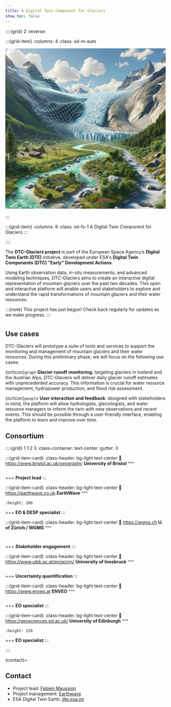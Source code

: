 ```yaml
---
title: A Digital Twin Component for Glaciers
show_toc: false
---
```


::::{grid} 2
:reverse:

:::{grid-item}
:columns: 4
:class: sd-m-auto

![DTC-Glaciers](img/dtcg_dalle.jpg)

:::

:::{grid-item}
:columns: 8
:class: sd-fs-1
A Digital Twin Component for Glaciers
:::

::::

The **DTC-Glaciers project** is part of the European Space Agency’s **Digital Twin Earth (DTE)** initiative, developed under ESA's **Digital Twin Components (DTC) "Early" Development Actions**.

Using Earth observation data, in-situ measurements, and advanced modeling techniques, DTC-Glaciers aims to create an interactive digital representation of mountain glaciers over the past two decades. This open and interactive platform will enable users and stakeholders to explore and understand the rapid transformations of mountain glaciers and their water resources.

:::{note}
This project has just begun! Check back regularly for updates as we make progress.
:::

# <h2>Use cases</h2>

DTC-Glaciers will prototype a suite of tools and services to support the monitoring and management of mountain glaciers and their water resources. During this preliminary phase, we will focus on the following use cases:

{octicon}`graph` **Glacier runoff monitoring**: targeting glaciers in Iceland and the Austrian Alps, DTC-Glaciers will deliver daily glacier runoff estimates with unprecedented accuracy. This information is crucial for water resource management, hydropower production, and flood risk assessment.

{octicon}`people` **User interaction and feedback**: designed with stakeholders in mind, the platform will allow hydrologists, glaciologists, and water resource managers to inform the twin with new observations and recent events. This should be possible through a user-friendly interface, enabling the platform to learn and improve over time.

## Consortium

::::{grid} 1 1 2 3
:class-container: text-center
:gutter: 3

:::{grid-item-card}
:class-header: bg-light text-center
:link: https://www.bristol.ac.uk/geography
**University of Bristol**
^^^
```{image} img/logos/UoB.svg
```

+++
**Project lead**
:::

:::{grid-item-card}
:class-header: bg-light text-center
:link: https://earthwave.co.uk
**EarthWave**
^^^
```{image} img/logos/earthwave.png
:height: 100
```

+++
**EO & DESP specialist**
:::

:::{grid-item-card}
:class-header: bg-light text-center
:link: https://wgms.ch
**U. of Zürich / WGMS**
^^^
```{image} img/logos/UoZ.png
```


```{image} img/logos/wgms.png
```

+++
**Stakeholder engagement**
:::

:::{grid-item-card}
:class-header: bg-light text-center
:link: https://www.uibk.ac.at/en/acinn/
**University of Innsbruck**
^^^
```{image} img/logos/UIBK.png
```

+++
**Uncertainty quantification**
:::

:::{grid-item-card}
:class-header: bg-light text-center
:link: https://www.enveo.at
**ENVEO**
^^^
```{image} img/logos/enveo.png
```

+++
**EO specialist**
:::

:::{grid-item-card}
:class-header: bg-light text-center
:link: https://geosciences.ed.ac.uk/
**University of Edinburgh**
^^^
```{image} img/logos/UoE.png
:height: 120
```

+++
**EO specialist**
:::

::::

(contact)=
## Contact

- Project lead: [Fabien Maussion](https://fabienmaussion.info)
- Project management: [Earthwave](https://earthwave.co.uk/)
- ESA Digital Twin Earth: [dte.esa.int](https://dte.esa.int)
